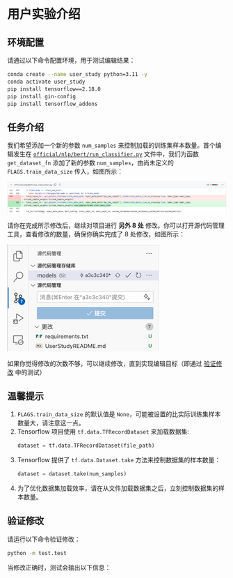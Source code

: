 # 用户实验介绍

## 环境配置
请通过以下命令配置环境，用于测试编辑结果：
```bash
conda create --name user_study python=3.11 -y
conda activate user_study
pip install tensorflow==2.18.0
pip install gin-config
pip install tensorflow_addons
```

## 任务介绍
我们希望添加一个新的参数 `num_samples` 来控制加载的训练集样本数量。首个编辑发生在 [`official/nlp/bert/run_classifier.py`](official/nlp/bert/run_classifier.py) 文件中，我们为函数 `get_dataset_fn` 添加了新的参数 `num_samples`，由尚未定义的 `FLAGS.train_data_size` 传入，如图所示：

![image](./images/init_edit.png)

请你在完成所示修改后，继续对项目进行 **另外 8 处** 修改。你可以打开源代码管理工具，查看修改的数量，确保你确实完成了 8 处修改，如图所示：

![image](./images/git_diff.png)

如果你觉得修改的次数不够，可以继续修改，直到实现编辑目标（即通过 [验证修改](#验证修改) 中的测试）


## 温馨提示
1. `FLAGS.train_data_size` 的默认值是 `None`，可能被设置的比实际训练集样本数量大，请注意这一点。
2. Tensorflow 项目使用 `tf.data.TFRecordDataset` 来加载数据集:
    ```python
    dataset = tf.data.TFRecordDataset(file_path)
    ```
3. Tensorflow 提供了 `tf.data.Dataset.take` 方法来控制数据集的样本数量：
    ```python
    dataset = dataset.take(num_samples)
    ```
4. 为了优化数据集加载效率，请在从文件加载数据集之后，立刻控制数据集的样本数量。

## 验证修改
请运行以下命令验证修改：
```bash
python -m test.test
```

当修改正确时，测试会输出以下信息：